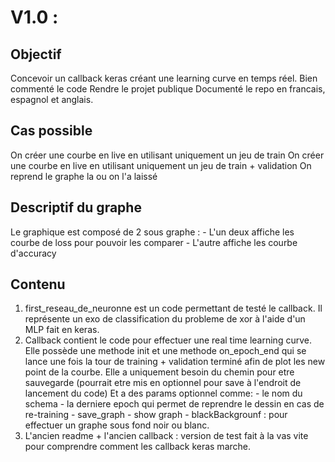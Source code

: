 <h1> V1.0 : </h1>
<h2> Objectif </h2>
Concevoir un callback keras créant une learning curve en temps réel.
Bien commenté le code
Rendre le projet publique 
Documenté le repo en francais, espagnol et anglais.

<h2> Cas possible </h2>
On créer une courbe en live en utilisant uniquement un jeu de train
On créer une courbe en live en utilisant uniquement un jeu de train + validation
On reprend le graphe la ou on l'a laissé

<h2> Descriptif du graphe </h2>
Le graphique est composé de 2 sous graphe :
- L'un deux affiche les courbe de loss pour pouvoir les comparer
- L'autre affiche les courbe d'accuracy

<h2> Contenu </h2>

<ol>
  <li> 
    first_reseau_de_neuronne est un code permettant de testé le callback.
    Il représente un exo de classification du probleme de xor à l'aide d'un MLP fait en keras.
  </li>
  <li> 
    Callback contient le code pour effectuer une real time learning curve.
    Elle possède une methode init et une methode on_epoch_end qui se lance une fois la tour de training + validation terminé afin de plot les new point de la courbe.
    Elle a uniquement besoin du chemin pour etre sauvegarde (pourrait etre mis en optionnel pour save à l'endroit de lancement du code)
    Et a des params optionnel comme:
    - le nom du schema
    - la derniere epoch qui permet de reprendre le dessin en cas de re-training
    - save_graph
    - show graph
    - blackBackgrounf : pour effectuer un graphe sous fond noir ou blanc.
  </li>
  <li>
    L'ancien readme + l'ancien callback : version de test fait à la vas vite pour comprendre comment les callback keras marche.
  </li>
</ol>


